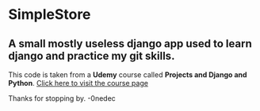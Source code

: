 # SimpleStore
## A small mostly useless django app used to learn django and practice my git skills.

This code is taken from a **Udemy** course called **Projects and Django and
Python**.
[Click here to visit the
course page](https://www.udemy.com/projects-in-django-and-python/)

Thanks for stopping by.
-0nedec
